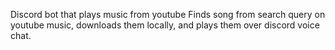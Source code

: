 Discord bot that plays music from youtube
Finds song from search query on youtube music, downloads them locally, and plays them over discord voice chat.
